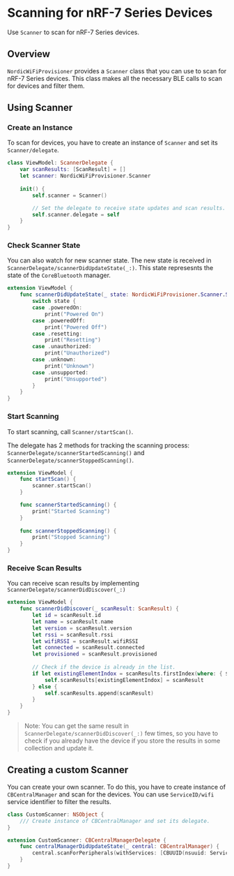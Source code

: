 # Scanning for nRF-7 Series Devices
Use ``Scanner`` to scan for nRF-7 Series devices.

## Overview

`NordicWiFiProvisioner` provides a ``Scanner`` class that you can use to scan for nRF-7 Series devices. This class makes all the necessary BLE calls to scan for devices and filter them. 

## Using Scanner
### Create an Instance
To scan for devices, you have to create an instance of ``Scanner`` and set its ``Scanner/delegate``. 

```swift
class ViewModel: ScannerDelegate {
    var scanResults: [ScanResult] = []
    let scanner: NordicWiFiProvisioner.Scanner
    
    init() {
        self.scanner = Scanner()

        // Set the delegate to receive state updates and scan results.
        self.scanner.delegate = self
    }
}
```

### Check Scanner State
You can also watch for new scanner state. The new state is received in ``ScannerDelegate/scannerDidUpdateState(_:)``. This state represesnts the state of the `CoreBluetooth` manager.

```swift
extension ViewModel {
    func scannerDidUpdateState(_ state: NordicWiFiProvisioner.Scanner.State) {
        switch state {
        case .poweredOn:
            print("Powered On")
        case .poweredOff:
            print("Powered Off")
        case .resetting:
            print("Resetting")
        case .unauthorized:
            print("Unauthorized")
        case .unknown:
            print("Unknown")
        case .unsupported:
            print("Unsupported")
        }
    }
}
```

### Start Scanning

To start scanning, call ``Scanner/startScan()``.

The delegate has 2 methods for tracking the scanning process: ``ScannerDelegate/scannerStartedScanning()`` and ``ScannerDelegate/scannerStoppedScanning()``.

```swift
extension ViewModel {
    func startScan() {
        scanner.startScan()
    }

    func scannerStartedScanning() {
        print("Started Scanning")
    }
    
    func scannerStoppedScanning() {
        print("Stopped Scanning")
    }
}
```

### Receive Scan Results
You can receive scan results by implementing ``ScannerDelegate/scannerDidDiscover(_:)``

```swift
extension ViewModel {
    func scannerDidDiscover(_ scanResult: ScanResult) {
        let id = scanResult.id
        let name = scanResult.name
        let version = scanResult.version
        let rssi = scanResult.rssi
        let wifiRSSI = scanResult.wifiRSSI
        let connected = scanResult.connected
        let provisioned = scanResult.provisioned
        
        // Check if the device is already in the list.
        if let existingElementIndox = scanResults.firstIndex(where: { $0.id == id }) {
            self.scanResults[existingElementIndox] = scanResult
        } else {
            self.scanResults.append(scanResult)
        }
    }
}
```

> Note: You can get the same result in ``ScannerDelegate/scannerDidDiscover(_:)`` few times, so you have to check if you already have the device if you store the results in some collection and update it.

## Creating a custom Scanner 
You can create your own scanner. To do this, you have to create instance of `CBCentralManager` and scan for the devices.
You can use ``ServiceID/wifi`` service identifier to filter the results.

```swift
class CustomScanner: NSObject {
    /// Create instance of CBCentralManager and set its delegate.
}

extension CustomScanner: CBCentralManagerDelegate {
    func centralManagerDidUpdateState(_ central: CBCentralManager) {
        central.scanForPeripherals(withServices: [CBUUID(nsuuid: ServiceID.wifi)])
    }
}
```

